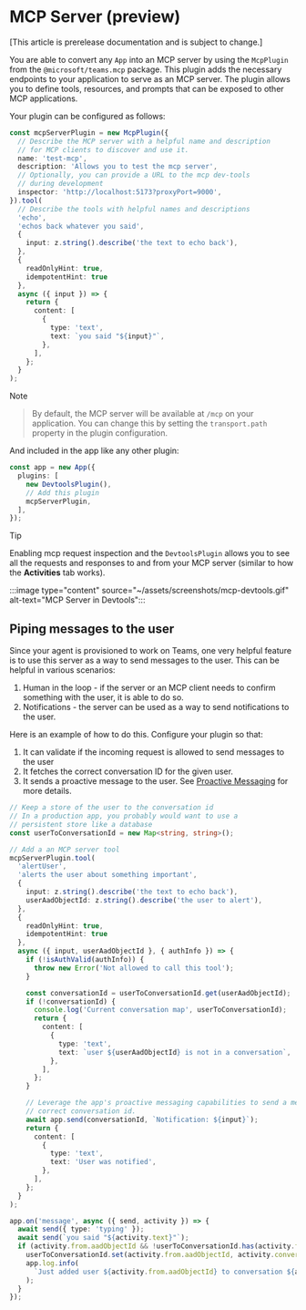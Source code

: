 # MCP Server (preview)

[This article is prerelease documentation and is subject to change.]

You are able to convert any `App` into an MCP server by using the `McpPlugin` from the `@microsoft/teams.mcp` package. This plugin adds the necessary endpoints to your application to serve as an MCP server. The plugin allows you to define tools, resources, and prompts that can be exposed to other MCP applications. 

Your plugin can be configured as follows:

```ts
const mcpServerPlugin = new McpPlugin({
  // Describe the MCP server with a helpful name and description
  // for MCP clients to discover and use it.
  name: 'test-mcp',
  description: 'Allows you to test the mcp server',
  // Optionally, you can provide a URL to the mcp dev-tools
  // during development
  inspector: 'http://localhost:5173?proxyPort=9000',
}).tool(
  // Describe the tools with helpful names and descriptions
  'echo',
  'echos back whatever you said',
  {
    input: z.string().describe('the text to echo back'),
  },
  {
    readOnlyHint: true,
    idempotentHint: true
  },
  async ({ input }) => {
    return {
      content: [
        {
          type: 'text',
          text: `you said "${input}"`,
        },
      ],
    };
  }
);
```

> [!NOTE]
> > By default, the MCP server will be available at `/mcp` on your application. You can change this by setting the `transport.path` property in the plugin configuration.

And included in the app like any other plugin:

```ts
const app = new App({
  plugins: [
    new DevtoolsPlugin(),
    // Add this plugin
    mcpServerPlugin,
  ],
});
```

> [!TIP]
> Enabling mcp request inspection and the `DevtoolsPlugin` allows you to see all the requests and responses to and from your MCP server (similar to how the **Activities** tab works).

:::image type="content" source="~/assets/screenshots/mcp-devtools.gif" alt-text="MCP Server in Devtools":::

## Piping messages to the user

Since your agent is provisioned to work on Teams, one very helpful feature is to use this server as a way to send messages to the user. This can be helpful in various scenarios:

1. Human in the loop - if the server or an MCP client needs to confirm something with the user, it is able to do so.
2. Notifications - the server can be used as a way to send notifications to the user.

Here is an example of how to do this. Configure your plugin so that:
1. It can validate if the incoming request is allowed to send messages to the user
2. It fetches the correct conversation ID for the given user. 
3. It sends a proactive message to the user. See [Proactive Messaging](../../../essentials/sending-messages/proactive-messaging.md) for more details.

```ts
// Keep a store of the user to the conversation id
// In a production app, you probably would want to use a
// persistent store like a database
const userToConversationId = new Map<string, string>();

// Add a an MCP server tool
mcpServerPlugin.tool(
  'alertUser',
  'alerts the user about something important',
  {
    input: z.string().describe('the text to echo back'),
    userAadObjectId: z.string().describe('the user to alert'),
  },
  {
    readOnlyHint: true,
    idempotentHint: true
  },
  async ({ input, userAadObjectId }, { authInfo }) => {
    if (!isAuthValid(authInfo)) {
      throw new Error('Not allowed to call this tool');
    }

    const conversationId = userToConversationId.get(userAadObjectId);
    if (!conversationId) {
      console.log('Current conversation map', userToConversationId);
      return {
        content: [
          {
            type: 'text',
            text: `user ${userAadObjectId} is not in a conversation`,
          },
        ],
      };
    }

    // Leverage the app's proactive messaging capabilities to send a mesage to
    // correct conversation id.
    await app.send(conversationId, `Notification: ${input}`);
    return {
      content: [
        {
          type: 'text',
          text: 'User was notified',
        },
      ],
    };
  }
);
```

```ts
app.on('message', async ({ send, activity }) => {
  await send({ type: 'typing' });
  await send(`you said "${activity.text}"`);
  if (activity.from.aadObjectId && !userToConversationId.has(activity.from.aadObjectId)) {
    userToConversationId.set(activity.from.aadObjectId, activity.conversation.id);
    app.log.info(
      `Just added user ${activity.from.aadObjectId} to conversation ${activity.conversation.id}`
    );
  }
});
```